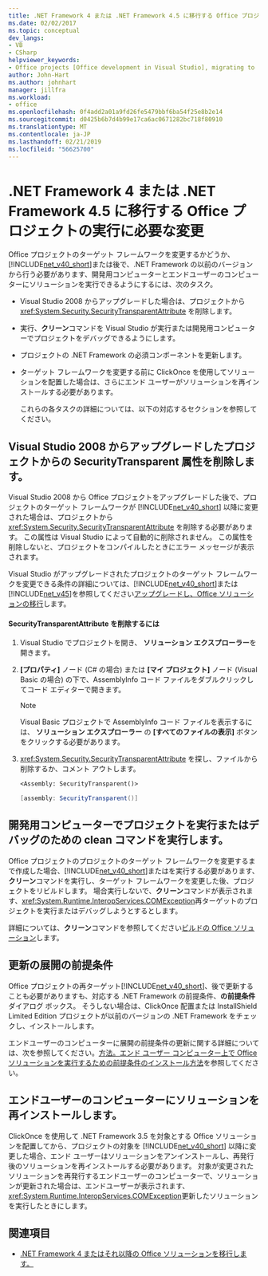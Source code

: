 ```yaml
---
title: .NET Framework 4 または .NET Framework 4.5 に移行する Office プロジェクトの実行に必要な変更
ms.date: 02/02/2017
ms.topic: conceptual
dev_langs:
- VB
- CSharp
helpviewer_keywords:
- Office projects [Office development in Visual Studio], migrating to .NET Framework 4
author: John-Hart
ms.author: johnhart
manager: jillfra
ms.workload:
- office
ms.openlocfilehash: 0f4add2a01a9fd26fe5479bbf6ba54f25e8b2e14
ms.sourcegitcommit: d0425b6b7d4b99e17ca6ac0671282bc718f80910
ms.translationtype: MT
ms.contentlocale: ja-JP
ms.lasthandoff: 02/21/2019
ms.locfileid: "56625700"
---
```

# <a name="required-changes-to-run-office-projects-that-you-migrate-to-the-net-framework-4-or-the-net-framework-45"></a>.NET Framework 4 または .NET Framework 4.5 に移行する Office プロジェクトの実行に必要な変更
  Office プロジェクトのターゲット フレームワークを変更するかどうか、[!INCLUDE[net_v40_short](../sharepoint/includes/net-v40-short-md.md)]または後で、.NET Framework の以前のバージョンから行う必要があります、開発用コンピューターとエンドユーザーのコンピューターにソリューションを実行できるようにするには、次のタスク。

- Visual Studio 2008 からアップグレードした場合は、プロジェクトから <xref:System.Security.SecurityTransparentAttribute> を削除します。

- 実行、**クリーン**コマンドを Visual Studio が実行または開発用コンピューターでプロジェクトをデバッグできるようにします。

- プロジェクトの .NET Framework の必須コンポーネントを更新します。

- ターゲット フレームワークを変更する前に ClickOnce を使用してソリューションを配置した場合は、さらにエンド ユーザーがソリューションを再インストールする必要があります。

  これらの各タスクの詳細については、以下の対応するセクションを参照してください。

## <a name="remove-the-securitytransparent-attribute-from-projects-that-you-upgrade-from-visual-studio-2008"></a>Visual Studio 2008 からアップグレードしたプロジェクトからの SecurityTransparent 属性を削除します。
 Visual Studio 2008 から Office プロジェクトをアップグレードした後で、プロジェクトのターゲット フレームワークが [!INCLUDE[net_v40_short](../sharepoint/includes/net-v40-short-md.md)] 以降に変更された場合は、プロジェクトから <xref:System.Security.SecurityTransparentAttribute> を削除する必要があります。 この属性は Visual Studio によって自動的に削除されません。 この属性を削除しないと、プロジェクトをコンパイルしたときにエラー メッセージが表示されます。

 Visual Studio がアップグレードされたプロジェクトのターゲット フレームワークを変更できる条件の詳細については、[!INCLUDE[net_v40_short](../sharepoint/includes/net-v40-short-md.md)]または[!INCLUDE[net_v45](../vsto/includes/net-v45-md.md)]を参照してください[アップグレードし、Office ソリューションの移行](../vsto/upgrading-and-migrating-office-solutions.md)します。

#### <a name="to-remove-the-securitytransparentattribute"></a>SecurityTransparentAttribute を削除するには

1.  Visual Studio でプロジェクトを開き、 **ソリューション エクスプローラー**を開きます。

2.  **[プロパティ]** ノード (C# の場合) または **[マイ プロジェクト]** ノード (Visual Basic の場合) の下で、AssemblyInfo コード ファイルをダブルクリックしてコード エディターで開きます。

    > [!NOTE]
    >  Visual Basic プロジェクトで AssemblyInfo コード ファイルを表示するには、 **ソリューション エクスプローラー** の **[すべてのファイルの表示]** ボタンをクリックする必要があります。

3.  <xref:System.Security.SecurityTransparentAttribute> を探し、ファイルから削除するか、コメント アウトします。

    ```vb
    <Assembly: SecurityTransparent()>
    ```

    ```csharp
    [assembly: SecurityTransparent()]
    ```

## <a name="perform-the-clean-command-to-debug-or-run-a-project-on-the-development-computer"></a>開発用コンピューターでプロジェクトを実行またはデバッグのための clean コマンドを実行します。
 Office プロジェクトのプロジェクトのターゲット フレームワークを変更するまで作成した場合、[!INCLUDE[net_v40_short](../sharepoint/includes/net-v40-short-md.md)]またはを実行する必要があります、**クリーン**コマンドを実行し、ターゲット フレームワークを変更した後、プロジェクトをリビルドします。 場合実行しないで、**クリーン**コマンドが表示されます、<xref:System.Runtime.InteropServices.COMException>再ターゲットのプロジェクトを実行またはデバッグしようとするとします。

 詳細については、**クリーン**コマンドを参照してください[ビルドの Office ソリューション](../vsto/building-office-solutions.md)します。

## <a name="update-the-prerequisites-for-deployment"></a>更新の展開の前提条件
 Office プロジェクトの再ターゲット[!INCLUDE[net_v40_short](../sharepoint/includes/net-v40-short-md.md)]、後で更新することも必要がありますも、対応する .NET Framework の前提条件、**の前提条件** ダイアログ ボックス。 そうしない場合は、ClickOnce 配置または InstallShield Limited Edition プロジェクトが以前のバージョンの .NET Framework をチェックし、インストールします。

 エンドユーザーのコンピューターに展開の前提条件の更新に関する詳細については、次を参照してください。[方法。エンド ユーザー コンピューター上で Office ソリューションを実行するための前提条件のインストール方法](https://msdn.microsoft.com/74dd2c52-838f-4abf-b2b4-4d7b0c2a0a98)を参照してください。

## <a name="reinstall-solutions-on-end-user-computers"></a>エンドユーザーのコンピューターにソリューションを再インストールします。
 ClickOnce を使用して .NET Framework 3.5 を対象とする Office ソリューションを配置してから、プロジェクトの対象を [!INCLUDE[net_v40_short](../sharepoint/includes/net-v40-short-md.md)] 以降に変更した場合、エンド ユーザーはソリューションをアンインストールし、再発行後のソリューションを再インストールする必要があります。 対象が変更されたソリューションを再発行するエンドユーザーのコンピューターで、ソリューションが更新された場合は、エンドユーザーが表示されます、<xref:System.Runtime.InteropServices.COMException>更新したソリューションを実行したときにします。

## <a name="see-also"></a>関連項目
- [.NET Framework 4 またはそれ以降の Office ソリューションを移行します。](../vsto/migrating-office-solutions-to-the-dotnet-framework-4-or-later.md)
